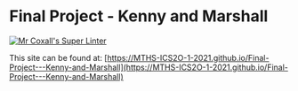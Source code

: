# Final Project - Kenny and Marshall

[![Mr Coxall's Super Linter](https://github.com/MTHS-ICS2O-1-2021/Final-Project---Kenny-and-Marshall/workflows/Mr%20Coxall's%20Super%20Linter/badge.svg)](https://github.com/MTHS-ICS2O-1-2021/Final-Project---Kenny-and-Marshall/actions)

This site can be found at: [https://MTHS-ICS2O-1-2021.github.io/Final-Project---Kenny-and-Marshall](https://MTHS-ICS2O-1-2021.github.io/Final-Project---Kenny-and-Marshall)
